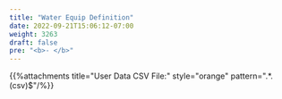 ```yaml
---
title: "Water Equip Definition"
date: 2022-09-21T15:06:12-07:00
weight: 3263
draft: false
pre: "<b>- </b>"
---
```


{{%attachments title="User Data CSV File:" style="orange" pattern=".*\.(csv)$"/%}}
